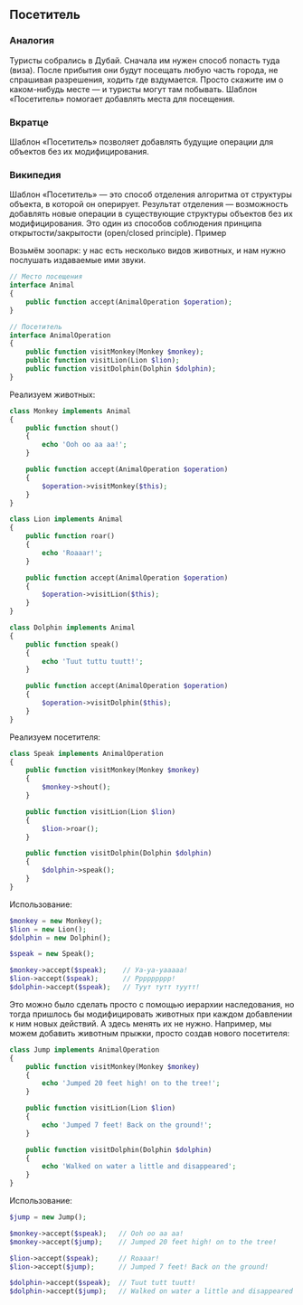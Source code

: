 ## Посетитель

### Аналогия


Туристы собрались в Дубай. Сначала им нужен способ попасть туда (виза). После прибытия они будут посещать любую часть города, не спрашивая разрешения, ходить где вздумается. Просто скажите им о каком-нибудь месте — и туристы могут там побывать. Шаблон «Посетитель» помогает добавлять места для посещения.


### Вкратце


Шаблон «Посетитель» позволяет добавлять будущие операции для объектов без их модифицирования.


### Википедия


Шаблон «Посетитель» — это способ отделения алгоритма от структуры объекта, в которой он оперирует. Результат отделения — возможность добавлять новые операции в существующие структуры объектов без их модифицирования. Это один из способов соблюдения принципа открытости/закрытости (open/closed principle).
Пример


Возьмём зоопарк: у нас есть несколько видов животных, и нам нужно послушать издаваемые ими звуки.


```php
// Место посещения
interface Animal
{
    public function accept(AnimalOperation $operation);
}

// Посетитель
interface AnimalOperation
{
    public function visitMonkey(Monkey $monkey);
    public function visitLion(Lion $lion);
    public function visitDolphin(Dolphin $dolphin);
}
```

Реализуем животных:

```php
class Monkey implements Animal
{
    public function shout()
    {
        echo 'Ooh oo aa aa!';
    }

    public function accept(AnimalOperation $operation)
    {
        $operation->visitMonkey($this);
    }
}

class Lion implements Animal
{
    public function roar()
    {
        echo 'Roaaar!';
    }

    public function accept(AnimalOperation $operation)
    {
        $operation->visitLion($this);
    }
}

class Dolphin implements Animal
{
    public function speak()
    {
        echo 'Tuut tuttu tuutt!';
    }

    public function accept(AnimalOperation $operation)
    {
        $operation->visitDolphin($this);
    }
}
```

Реализуем посетителя:

```php
class Speak implements AnimalOperation
{
    public function visitMonkey(Monkey $monkey)
    {
        $monkey->shout();
    }

    public function visitLion(Lion $lion)
    {
        $lion->roar();
    }

    public function visitDolphin(Dolphin $dolphin)
    {
        $dolphin->speak();
    }
}
```

Использование:

```php
$monkey = new Monkey();
$lion = new Lion();
$dolphin = new Dolphin();

$speak = new Speak();

$monkey->accept($speak);    // Уа-уа-уааааа!    
$lion->accept($speak);      // Ррррррррр!
$dolphin->accept($speak);   // Туут тутт туутт!
```

Это можно было сделать просто с помощью иерархии наследования, но тогда пришлось бы модифицировать животных при каждом добавлении к ним новых действий. А здесь менять их не нужно. Например, мы можем добавить животным прыжки, просто создав нового посетителя:

```php
class Jump implements AnimalOperation
{
    public function visitMonkey(Monkey $monkey)
    {
        echo 'Jumped 20 feet high! on to the tree!';
    }

    public function visitLion(Lion $lion)
    {
        echo 'Jumped 7 feet! Back on the ground!';
    }

    public function visitDolphin(Dolphin $dolphin)
    {
        echo 'Walked on water a little and disappeared';
    }
}
```

Использование:

```php
$jump = new Jump();

$monkey->accept($speak);   // Ooh oo aa aa!
$monkey->accept($jump);    // Jumped 20 feet high! on to the tree!

$lion->accept($speak);     // Roaaar!
$lion->accept($jump);      // Jumped 7 feet! Back on the ground!

$dolphin->accept($speak);  // Tuut tutt tuutt!
$dolphin->accept($jump);   // Walked on water a little and disappeared
```